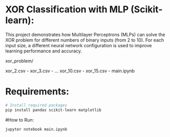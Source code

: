 # XOR Classification with MLP (Scikit-learn):

This project demonstrates how Multilayer Perceptrons (MLPs) can solve the XOR problem for different numbers of binary inputs (from 2 to 10). For each input size, a different neural network configuration is used to improve learning performance and accuracy.

xor_problem/


 xor_2.csv -
 xor_3.csv -
    ...
 xor_10.csv -
 xor_15.csv -
 main.ipynb 

# Requirements:
```bash
# Install required packages
pip install pandas scikit-learn matplotlib
```
#How to Run:
```bash
jupyter notebook main.ipynb

```







